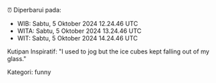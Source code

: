 ⏰ Diperbarui pada:
- WIB: Sabtu, 5 Oktober 2024 12.24.46 UTC
- WITA: Sabtu, 5 Oktober 2024 13.24.46 UTC
- WIT: Sabtu, 5 Oktober 2024 14.24.46 UTC

Kutipan Inspiratif:
"I used to jog but the ice cubes kept falling out of my glass."


Kategori: funny

